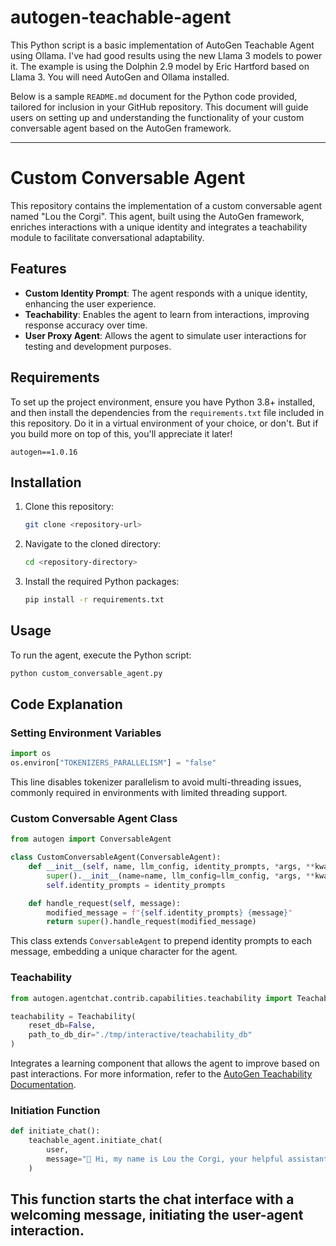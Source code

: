 # autogen-teachable-agent
This Python script is a basic implementation of AutoGen Teachable Agent using Ollama. I've had good results using the new Llama 3 models to power it. The example is using the Dolphin 2.9 model by Eric Hartford based on Llama 3. You will need AutoGen and Ollama installed.


Below is a sample `README.md` document for the Python code provided, tailored for inclusion in your GitHub repository. This document will guide users on setting up and understanding the functionality of your custom conversable agent based on the AutoGen framework.

---

# Custom Conversable Agent

This repository contains the implementation of a custom conversable agent named "Lou the Corgi". This agent, built using the AutoGen framework, enriches interactions with a unique identity and integrates a teachability module to facilitate conversational adaptability.

## Features

- **Custom Identity Prompt**: The agent responds with a unique identity, enhancing the user experience.
- **Teachability**: Enables the agent to learn from interactions, improving response accuracy over time.
- **User Proxy Agent**: Allows the agent to simulate user interactions for testing and development purposes.

## Requirements

To set up the project environment, ensure you have Python 3.8+ installed, and then install the dependencies from the `requirements.txt` file included in this repository. Do it in a virtual environment of your choice, or don't. But if you build more on top of this, you'll appreciate it later!

```plaintext
autogen==1.0.16
```

## Installation

1. Clone this repository:
   ```bash
   git clone <repository-url>
   ```
2. Navigate to the cloned directory:
   ```bash
   cd <repository-directory>
   ```
3. Install the required Python packages:
   ```bash
   pip install -r requirements.txt
   ```

## Usage

To run the agent, execute the Python script:

```bash
python custom_conversable_agent.py
```

## Code Explanation

### Setting Environment Variables

```python
import os
os.environ["TOKENIZERS_PARALLELISM"] = "false"
```
This line disables tokenizer parallelism to avoid multi-threading issues, commonly required in environments with limited threading support.

### Custom Conversable Agent Class

```python
from autogen import ConversableAgent

class CustomConversableAgent(ConversableAgent):
    def __init__(self, name, llm_config, identity_prompts, *args, **kwargs):
        super().__init__(name=name, llm_config=llm_config, *args, **kwargs)
        self.identity_prompts = identity_prompts

    def handle_request(self, message):
        modified_message = f"{self.identity_prompts} {message}"
        return super().handle_request(modified_message)
```
This class extends `ConversableAgent` to prepend identity prompts to each message, embedding a unique character for the agent.

### Teachability

```python
from autogen.agentchat.contrib.capabilities.teachability import Teachability

teachability = Teachability(
    reset_db=False,
    path_to_db_dir="./tmp/interactive/teachability_db"
)
```
Integrates a learning component that allows the agent to improve based on past interactions. For more information, refer to the [AutoGen Teachability Documentation](https://example.com/teachability).

### Initiation Function

```python
def initiate_chat():
    teachable_agent.initiate_chat(
        user,
        message="🐶 Hi, my name is Lou the Corgi, your helpful assistant! What's on your mind?"
    )
```
This function starts the chat interface with a welcoming message, initiating the user-agent interaction.
---



